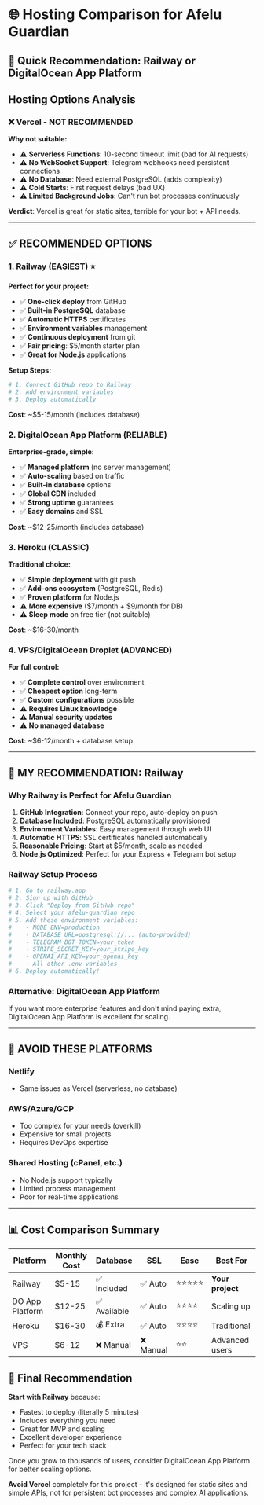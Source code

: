 # 🌐 Hosting Comparison for Afelu Guardian

## 🎯 Quick Recommendation: **Railway** or **DigitalOcean App Platform**

## Hosting Options Analysis

### ❌ **Vercel - NOT RECOMMENDED**

**Why not suitable:**

- ⚠️ **Serverless Functions**: 10-second timeout limit (bad for AI requests)
- ⚠️ **No WebSocket Support**: Telegram webhooks need persistent connections
- ⚠️ **No Database**: Need external PostgreSQL (adds complexity)
- ⚠️ **Cold Starts**: First request delays (bad UX)
- ⚠️ **Limited Background Jobs**: Can't run bot processes continuously

**Verdict**: Vercel is great for static sites, terrible for your bot + API needs.

---

## ✅ **RECOMMENDED OPTIONS**

### 1. **Railway (EASIEST) ⭐**

**Perfect for your project:**

- ✅ **One-click deploy** from GitHub
- ✅ **Built-in PostgreSQL** database
- ✅ **Automatic HTTPS** certificates
- ✅ **Environment variables** management
- ✅ **Continuous deployment** from git
- ✅ **Fair pricing**: $5/month starter plan
- ✅ **Great for Node.js** applications

**Setup Steps:**

```bash
# 1. Connect GitHub repo to Railway
# 2. Add environment variables
# 3. Deploy automatically
```

**Cost**: ~$5-15/month (includes database)

### 2. **DigitalOcean App Platform (RELIABLE)**

**Enterprise-grade, simple:**

- ✅ **Managed platform** (no server management)
- ✅ **Auto-scaling** based on traffic
- ✅ **Built-in database** options
- ✅ **Global CDN** included
- ✅ **Strong uptime** guarantees
- ✅ **Easy domains** and SSL

**Cost**: ~$12-25/month (includes database)

### 3. **Heroku (CLASSIC)**

**Traditional choice:**

- ✅ **Simple deployment** with git push
- ✅ **Add-ons ecosystem** (PostgreSQL, Redis)
- ✅ **Proven platform** for Node.js
- ⚠️ **More expensive** ($7/month + $9/month for DB)
- ⚠️ **Sleep mode** on free tier (not suitable)

**Cost**: ~$16-30/month

### 4. **VPS/DigitalOcean Droplet (ADVANCED)**

**For full control:**

- ✅ **Complete control** over environment
- ✅ **Cheapest option** long-term
- ✅ **Custom configurations** possible
- ⚠️ **Requires Linux knowledge**
- ⚠️ **Manual security updates**
- ⚠️ **No managed database**

**Cost**: ~$6-12/month + database setup

---

## 🎯 **MY RECOMMENDATION: Railway**

### Why Railway is Perfect for Afelu Guardian

1. **GitHub Integration**: Connect your repo, auto-deploy on push
2. **Database Included**: PostgreSQL automatically provisioned
3. **Environment Variables**: Easy management through web UI
4. **Automatic HTTPS**: SSL certificates handled automatically
5. **Reasonable Pricing**: Start at $5/month, scale as needed
6. **Node.js Optimized**: Perfect for your Express + Telegram bot setup

### Railway Setup Process

```bash
# 1. Go to railway.app
# 2. Sign up with GitHub
# 3. Click "Deploy from GitHub repo"
# 4. Select your afelu-guardian repo
# 5. Add these environment variables:
#    - NODE_ENV=production
#    - DATABASE_URL=postgresql://... (auto-provided)
#    - TELEGRAM_BOT_TOKEN=your_token
#    - STRIPE_SECRET_KEY=your_stripe_key
#    - OPENAI_API_KEY=your_openai_key
#    - All other .env variables
# 6. Deploy automatically!
```

### Alternative: DigitalOcean App Platform

If you want more enterprise features and don't mind paying extra, DigitalOcean App Platform is excellent for scaling.

---

## 🚫 **AVOID THESE PLATFORMS**

### Netlify

- Same issues as Vercel (serverless, no database)

### AWS/Azure/GCP

- Too complex for your needs (overkill)
- Expensive for small projects
- Requires DevOps expertise

### Shared Hosting (cPanel, etc.)

- No Node.js support typically
- Limited process management
- Poor for real-time applications

---

## 📊 **Cost Comparison Summary**

| Platform | Monthly Cost | Database | SSL | Ease | Best For |
|----------|-------------|----------|-----|------|----------|
| Railway | $5-15 | ✅ Included | ✅ Auto | ⭐⭐⭐⭐⭐ | **Your project** |
| DO App Platform | $12-25 | ✅ Available | ✅ Auto | ⭐⭐⭐⭐ | Scaling up |
| Heroku | $16-30 | 💰 Extra | ✅ Auto | ⭐⭐⭐⭐ | Traditional |
| VPS | $6-12 | ❌ Manual | ❌ Manual | ⭐⭐ | Advanced users |

## 🎯 **Final Recommendation**

**Start with Railway** because:

- Fastest to deploy (literally 5 minutes)
- Includes everything you need
- Great for MVP and scaling
- Excellent developer experience
- Perfect for your tech stack

Once you grow to thousands of users, consider DigitalOcean App Platform for better scaling options.

**Avoid Vercel** completely for this project - it's designed for static sites and simple APIs, not for persistent bot processes and complex AI applications.
